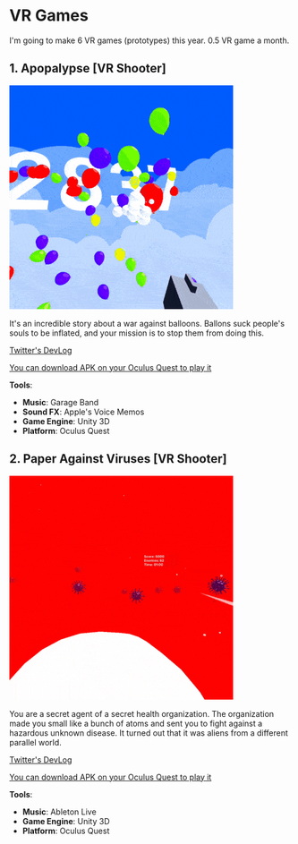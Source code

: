 # VR Games
I'm going to make 6 VR games (prototypes) this year. 0.5 VR game a month.

## 1. Apopalypse [VR Shooter]

![Apopalypse](Apopalypse/apopalypse.gif)

It's an incredible story about a war against balloons. Ballons suck people's souls to be inflated, and your mission is to stop them from doing this.

[Twitter's DevLog](https://twitter.com/Volorf/status/1203958100945969153)

[You can download APK on your Oculus Quest to play it](Apopalypse/Apopalypse.apk)

**Tools**:
* **Music**: Garage Band
* **Sound FX**: Apple's Voice Memos
* **Game Engine**: Unity 3D
* **Platform**: Oculus Quest

## 2. Paper Against Viruses [VR Shooter]

![Paper Against Viruses](PaperAgainstViruses/papervsviruses.gif)

You are a secret agent of a secret health organization. The organization made you small like a bunch of atoms and sent you to fight against a hazardous unknown disease. It turned out that it was aliens from a different parallel world.

[Twitter's DevLog](https://twitter.com/Volorf/status/1240911612007112705)

[You can download APK on your Oculus Quest to play it](PaperAgainstViruses/PaperAgainstViruses.apk)

**Tools**:
* **Music**: Ableton Live
* **Game Engine**: Unity 3D
* **Platform**: Oculus Quest